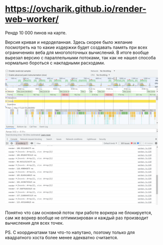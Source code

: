# https://ovcharik.github.io/render-web-worker/

Рендр 10 000 пинов на карте.

Версия кривая и недоделанная. Здесь скорее было желание посмотреть на то какие издержки будет создавать память при всех ограничениях веба для многопоточных вычислений. В итоге вообще вырезал версию с параллельными потоками, так как не нашел способа нормально бороться с накладными расходами.

![profiler](https://raw.githubusercontent.com/ovcharik/render-web-worker/master/images/screen1.png)

Понятно что сам основной поток при работе воркера не блокируется, сам же воркер вообще не оптимизирован и каждый раз производит вычисления для всех точек.

PS. C координатами там что-то напутано, поэтому только для квадратного хоста более менее адекватно считается.
